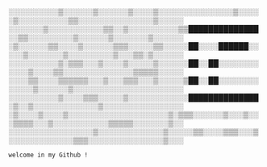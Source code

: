 ░░░░░░░░░░▒░░░░░░▒░░░░░░▒░░░░▒░░░░░░░░░░░░░░░▒░░░░░▒░░░░░░░░░░▒▒░░░░░░░░░░░░░░░▒░░░░░
░░░░░░░▒░░░░░░░░░░░▒▒░░▒░░░░░░░░░░▒▒██████████████░░▒▒░░░░░░░░░▒░░░░░░▒░░░░░░░▒░░░░░░
░▒░░░░░░▒▒░░░░▒░░░░░░▒▒▒░░░░░▒▒░░░░░██░░░░██████░░░░░▒░░░░░░░▒░░░░░░░░░▒░░░▒▒░▒░░░░░░
░░░░░░░░░░▒░▒▒▒░░░▒░░░░▒░░░░░▒░░░░░░██░░██░░░░░░░░░░░░▒░░░░▒▒░░░░░░░░░░░░░░▒▒▒▒▒░░░░░
░░░░▒▒░░░░▒▒▒▒▒▒░░░▒░░░▒▒▒░░░▒░░░░░▒██░░██░░░░░░░░░░░░░▒░░░░░░▒░░░░░░░░░░░░░░░░░░░░░░
░░░░░░░░░░▒░░░░▒▒▒░░░░░▒░░░░░░░░░░░░██████████████░▒░░▒░░░░░░░░░░░░░▒░░░░░░░░░░░░░░░░
░▒░░░░▒░░░░▒░░░░░░░░░░░░░░░░░░░░▒░▒▒▒░░░░░░▒░░░▒░░░▒▒▒▒░░░▒░░░░░░░░░░░▒▒▒▒▒░░░░░░░▒░░
░░░░░░░░░░░░░░░░░▒░░░░░░░░░░░░░▒░░░░░▒▒░░░░▒▒▒░░░▒░░░░░░░░░░░░░▒▒▒░░░░░░░░░░░░░░░▒░░░ 

    welcome in my Github ! 
                      
            

